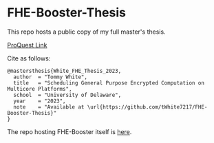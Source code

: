 # FHE-Booster-Thesis

This repo hosts a public copy of my full master's thesis.

[ProQuest Link](https://www.proquest.com/pqdtlocal1006271/docview/2833899561/9FCABBA809F94591PQ)

Cite as follows:
```
@mastersthesis{White_FHE_Thesis_2023,
  author  = "Tommy White",
  title   = "Scheduling General Purpose Encrypted Computation on Multicore Platforms",
  school  = "University of Delaware",
  year    = "2023",
  note    = "Available at \url{https://github.com/tWhite7217/FHE-Booster-Thesis}"
}
```

The repo hosting FHE-Booster itself is [here](https://github.com/tWhite7217/FHE-Booster).
